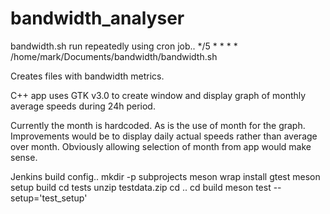 # bandwidth_analyser
bandwidth.sh run repeatedly using cron job..
*/5 * * * * /home/mark/Documents/bandwidth/bandwidth.sh

Creates files with bandwidth metrics.

C++ app uses GTK v3.0 to create window and display graph of monthly average speeds during 24h period.

Currently the month is hardcoded.  As is the use of month for the graph.
Improvements would be to display daily actual speeds rather than average over month.
Obviously allowing selection of month from app would make sense.

Jenkins build config..
mkdir -p subprojects
meson wrap install gtest
meson setup build
cd tests
unzip testdata.zip
cd ..
cd build
meson test --setup='test_setup'
